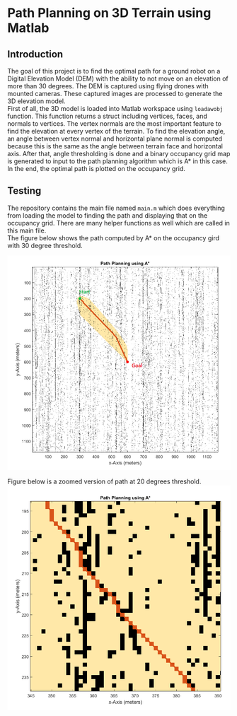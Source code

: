 # Path Planning on 3D Terrain using Matlab

## Introduction
The goal of this project is to find the optimal path for a ground robot on a Digital Elevation Model (DEM) with the ability to not move on an elevation of more than 30 degrees. The DEM is captured using flying drones with mounted cameras. These captured images are processed to generate the 3D elevation model.  
First of all, the 3D model is loaded into Matlab workspace using `loadawobj` function. This function returns a struct including vertices, faces, and normals to vertices. The vertex normals are the most important feature to find the elevation at every vertex of the terrain. To find the elevation angle, an angle between vertex normal and horizontal plane normal is computed because this is the same as the angle between terrain face and horizontal axis. After that, angle thresholding is done and a binary occupancy grid map is generated to input to the path planning algorithm which is A* in this case. In the end, the optimal path is plotted on the occupancy grid. 

## Testing
The repository contains the main file named `main.m` which does everything from loading the model to finding the path and displaying that on the occupancy grid. There are many helper functions as well which are called in this main file.  
The figure below shows the path computed by A* on the occupancy gird with 30 degree threshold.

![Path Planning](./figures/path_planning.png)   

Figure below is a zoomed version of path at 20 degrees threshold.
![Path Planning](./figures/zoomed_20_deg.png)
